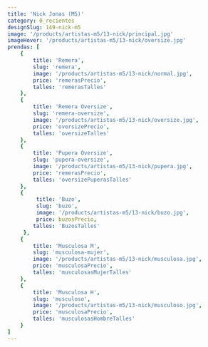 ```yaml
---
title: 'Nick Jonas (M5)'
category: 0_recientes
designSlug: 149-nick-m5
image: '/products/artistas-m5/13-nick/principal.jpg'
imageHover: '/products/artistas-m5/13-nick/oversize.jpg'
prendas: [
    {   
        title: 'Remera',
        slug: 'remera',          
        image: '/products/artistas-m5/13-nick/normal.jpg',
        price: 'remerasPrecio',
        talles: 'remerasTalles'
    },
    {
        title: 'Remera Oversize',
        slug: 'remera-oversize',
        image: '/products/artistas-m5/13-nick/oversize.jpg',
        price: 'oversizePrecio',
        talles: 'oversizeTalles'
    },
    {
        title: 'Pupera Oversize',
        slug: 'pupera-oversize',
        image: '/products/artistas-m5/13-nick/pupera.jpg',
        price: 'remerasPrecio',
        talles: 'oversizePuperasTalles'
    },
    {
         title: 'Buzo',
         slug: 'buzo',
         image: '/products/artistas-m5/13-nick/buzo.jpg',
         price: buzosPrecio,
        talles: 'BuzosTalles'
     },
    {
        title: 'Musculosa M',
        slug: 'musculosa-mujer',
        image: '/products/artistas-m5/13-nick/musculosa.jpg',
        price: 'musculosaPrecio',
        talles: 'musculosasMujerTalles'
    },
    {
        title: 'Musculosa H',
        slug: 'musculoso',
        image: '/products/artistas-m5/13-nick/musculoso.jpg',
        price: 'musculosaPrecio',
        talles: 'musculosasHombreTalles'
    }
]
---
```

